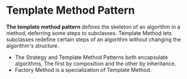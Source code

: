 # Template Method Pattern

**The template method pattern** defines the skeleton of an algorithm in a method, deferring some steps to subclasses. Template Method lets subclasses redefine certain steps of an algorithm without changing the algorithm's structure.

- The Strategy and Template Method Patterns both encapsulate algorithms, The first by composition and the other by inheritance.
- Factory Method is a specialization of Template Method.
